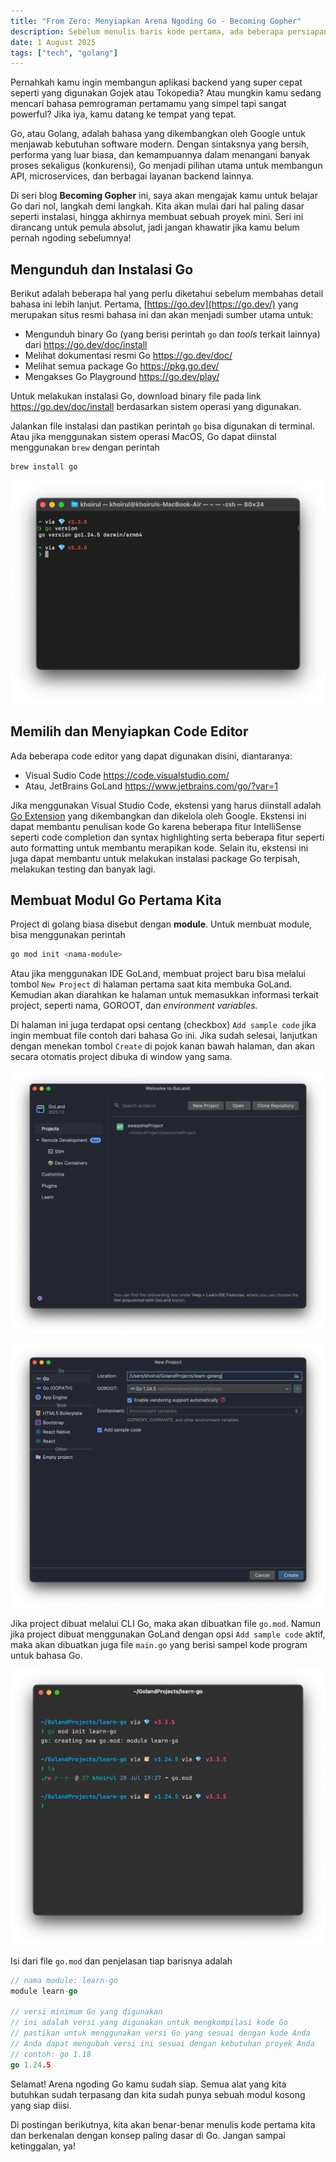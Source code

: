 ```yaml
---
title: "From Zero: Menyiapkan Arena Ngoding Go - Becoming Gopher"
description: Sebelum menulis baris kode pertama, ada beberapa persiapan penting. Di bagian ini, kita akan mengunduh Go, memasang code editor Visual Studio Code beserta ekstensinya, dan membuat modul Go pertama kita. Anggap ini sebagai pemanasan sebelum petualangan dimulai!
date: 1 August 2025
tags: ["tech", "golang"]
---
```


Pernahkah kamu ingin membangun aplikasi backend yang super cepat seperti yang digunakan Gojek atau Tokopedia? Atau mungkin kamu sedang mencari bahasa pemrograman pertamamu yang simpel tapi sangat powerful? Jika iya, kamu datang ke tempat yang tepat.

Go, atau Golang, adalah bahasa yang dikembangkan oleh Google untuk menjawab kebutuhan software modern. Dengan sintaksnya yang bersih, performa yang luar biasa, dan kemampuannya dalam menangani banyak proses sekaligus (konkurensi), Go menjadi pilihan utama untuk membangun API, microservices, dan berbagai layanan backend lainnya.

Di seri blog **Becoming Gopher** ini, saya akan mengajak kamu untuk belajar Go dari nol, langkah demi langkah. Kita akan mulai dari hal paling dasar seperti instalasi, hingga akhirnya membuat sebuah proyek mini. Seri ini dirancang untuk pemula absolut, jadi jangan khawatir jika kamu belum pernah ngoding sebelumnya!

## Mengunduh dan Instalasi Go

Berikut adalah beberapa hal yang perlu diketahui sebelum membahas detail bahasa ini lebih lanjut.
Pertama, [https://go.dev](https://go.dev/) yang merupakan situs resmi bahasa ini dan akan menjadi sumber utama untuk:

- Mengunduh binary Go (yang berisi perintah `go` dan *tools* terkait lainnya) dari https://go.dev/doc/install
- Melihat dokumentasi resmi Go https://go.dev/doc/
- Melihat semua package Go https://pkg.go.dev/
- Mengakses Go Playground https://go.dev/play/

Untuk melakukan instalasi Go, download binary file pada link https://go.dev/doc/install berdasarkan sistem operasi yang digunakan.

Jalankan file instalasi dan pastikan perintah `go` bisa digunakan di terminal. Atau jika menggunakan sistem operasi MacOS, Go dapat diinstal menggunakan `brew` dengan perintah

```bash
brew install go
```

![Installation check](./installation-check.webp)

## Memilih dan Menyiapkan Code Editor

Ada beberapa code editor yang dapat digunakan disini, diantaranya:

- Visual Sudio Code https://code.visualstudio.com/
- Atau, JetBrains GoLand https://www.jetbrains.com/go/?var=1

Jika menggunakan Visual Studio Code, ekstensi yang harus diinstall adalah [Go Extension](https://marketplace.visualstudio.com/items?itemName=golang.go) yang dikembangkan dan dikelola oleh Google. Ekstensi ini dapat membantu penulisan kode Go karena beberapa fitur IntelliSense seperti code completion dan syntax highlighting serta beberapa fitur seperti auto formatting untuk membantu merapikan kode. Selain itu, ekstensi ini juga dapat membantu untuk melakukan instalasi package Go terpisah, melakukan testing dan banyak lagi.

## Membuat Modul Go Pertama Kita

Project di golang biasa disebut dengan **module**. Untuk membuat module, bisa menggunakan perintah

```bash
go mod init <nama-module>
```

Atau jika menggunakan IDE GoLand, membuat project baru bisa melalui tombol `New Project` di halaman pertama saat kita membuka GoLand. Kemudian akan diarahkan ke halaman untuk memasukkan informasi terkait project, seperti nama, GOROOT, dan *environment variables.* 

Di halaman ini juga terdapat opsi centang (checkbox) `Add sample code` jika ingin membuat file contoh dari bahasa Go ini. Jika sudah selesai, lanjutkan dengan menekan tombol `Create` di pojok kanan bawah halaman, dan akan secara otomatis project dibuka di window yang sama.

![Create new module with GoLand](./make-module-1.webp)

![Create new module with GoLand 2](./make-module-2.webp)

Jika project dibuat melalui CLI Go, maka akan dibuatkan file `go.mod`. Namun jika project dibuat menggunakan GoLand dengan opsi `Add sample code` aktif, maka akan dibuatkan juga file `main.go` yang berisi sampel kode program untuk bahasa Go.

![Create module with Go CLI](./create-module.webp)

Isi dari file `go.mod` dan penjelasan tiap barisnya adalah

```go
// nama module: learn-go
module learn-go

// versi minimum Go yang digunakan
// ini adalah versi yang digunakan untuk mengkompilasi kode Go
// pastikan untuk menggunakan versi Go yang sesuai dengan kode Anda
// Anda dapat mengubah versi ini sesuai dengan kebutuhan proyek Anda
// contoh: go 1.18
go 1.24.5
```

Selamat! Arena ngoding Go kamu sudah siap. Semua alat yang kita butuhkan sudah terpasang dan kita sudah punya sebuah modul kosong yang siap diisi.

Di postingan berikutnya, kita akan benar-benar menulis kode pertama kita dan berkenalan dengan konsep paling dasar di Go. Jangan sampai ketinggalan, ya!

<!-- Punya pertanyaan atau kesulitan saat instalasi? Jangan ragu untuk bertanya di kolom komentar di bawah! -->